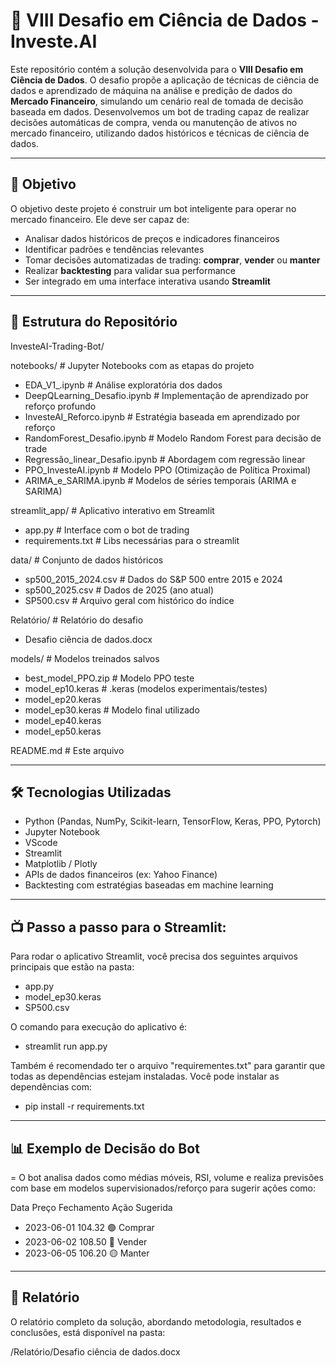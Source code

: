 # 🧠 VIII Desafio em Ciência de Dados - Investe.AI

Este repositório contém a solução desenvolvida para o **VIII Desafio em Ciência de Dados**. O desafio propõe a aplicação de técnicas de ciência de dados e aprendizado de máquina na análise e predição de dados do **Mercado Financeiro**, simulando um cenário real de tomada de decisão baseada em dados. Desenvolvemos um bot de trading capaz de realizar decisões automáticas de compra, venda ou manutenção de ativos no mercado financeiro, utilizando dados históricos e técnicas de ciência de dados.

---

## 📌 Objetivo

O objetivo deste projeto é construir um bot inteligente para operar no mercado financeiro. Ele deve ser capaz de:

- Analisar dados históricos de preços e indicadores financeiros
- Identificar padrões e tendências relevantes
- Tomar decisões automatizadas de trading: **comprar**, **vender** ou **manter**
- Realizar **backtesting** para validar sua performance
- Ser integrado em uma interface interativa usando **Streamlit**

---

## 📁 Estrutura do Repositório

InvesteAI-Trading-Bot/

notebooks/ # Jupyter Notebooks com as etapas do projeto
- EDA_V1_.ipynb # Análise exploratória dos dados
- DeepQLearning_Desafio.ipynb # Implementação de aprendizado por reforço profundo
- InvesteAI_Reforco.ipynb # Estratégia baseada em aprendizado por reforço
- RandomForest_Desafio.ipynb # Modelo Random Forest para decisão de trade
- Regressão_linear_Desafio.ipynb # Abordagem com regressão linear
- PPO_InvesteAI.ipynb # Modelo PPO (Otimização de Política Proximal)
- ARIMA_e_SARIMA.ipynb # Modelos de séries temporais (ARIMA e SARIMA)


streamlit_app/ # Aplicativo interativo em Streamlit
- app.py # Interface com o bot de trading
- requirements.txt # Libs necessárias para o streamlit

data/ # Conjunto de dados históricos
- sp500_2015_2024.csv # Dados do S&P 500 entre 2015 e 2024
- sp500_2025.csv # Dados de 2025 (ano atual)
- SP500.csv # Arquivo geral com histórico do índice


Relatório/ # Relatório do desafio
- Desafio ciência de dados.docx

models/ # Modelos treinados salvos
- best_model_PPO.zip # Modelo PPO teste
- model_ep10.keras # .keras (modelos experimentais/testes)
- model_ep20.keras
- model_ep30.keras # Modelo final utilizado
- model_ep40.keras
- model_ep50.keras

README.md # Este arquivo


---


## 🛠️ Tecnologias Utilizadas
- Python (Pandas, NumPy, Scikit-learn, TensorFlow, Keras, PPO, Pytorch)
- Jupyter Notebook
- VScode
- Streamlit
- Matplotlib / Plotly
- APIs de dados financeiros (ex: Yahoo Finance)
- Backtesting com estratégias baseadas em machine learning

---

## 📺 Passo a passo para o Streamlit:

Para rodar o aplicativo Streamlit, você precisa dos seguintes arquivos principais que estão na pasta:
- app.py
- model_ep30.keras
- SP500.csv

O comando para execução do aplicativo é:
- streamlit run app.py

Também é recomendado ter o arquivo "requirementes.txt" para garantir que todas as dependências estejam instaladas. Você pode instalar as dependências com:
- pip install -r requirements.txt

---

## 📊 Exemplo de Decisão do Bot

= O bot analisa dados como médias móveis, RSI, volume e realiza previsões com base em modelos supervisionados/reforço para sugerir ações como:

Data	Preço Fechamento	Ação Sugerida
- 2023-06-01	104.32	🟢 Comprar
- 2023-06-02	108.50	🔴 Vender
- 2023-06-05	106.20	🟡 Manter

---


## 📄 Relatório

O relatório completo da solução, abordando metodologia, resultados e conclusões, está disponível na pasta:

/Relatório/Desafio ciência de dados.docx

